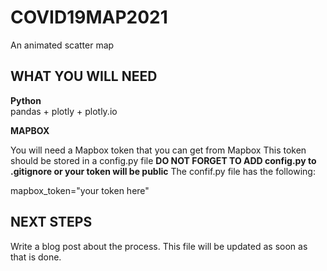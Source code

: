 # COVID19MAP2021
An animated scatter map
 
## WHAT YOU WILL NEED 
**Python**	
pandas + plotly + plotly.io 


**MAPBOX**

You will need a Mapbox token that you can get from Mapbox
This token should be stored in a config.py file 
**DO NOT FORGET TO ADD config.py to .gitignore or your token will be public**
The confif.py file has the following:

mapbox_token="your token here"

## NEXT STEPS

Write a blog post about the process. This file will be updated as soon as that is done. 








 
 
